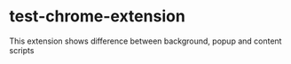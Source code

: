 # test-chrome-extension
This extension shows difference between background, popup and content scripts
